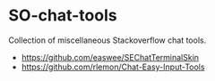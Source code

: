 # SO-chat-tools
Collection of miscellaneous Stackoverflow chat tools.

- https://github.com/easwee/SEChatTerminalSkin
- https://github.com/rlemon/Chat-Easy-Input-Tools
